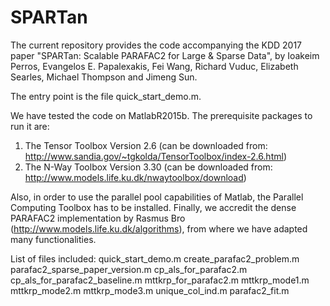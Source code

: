 # SPARTan
The current repository provides the code accompanying the KDD 2017 paper "SPARTan: Scalable PARAFAC2 for Large & Sparse Data",
by Ioakeim Perros, Evangelos E. Papalexakis, Fei Wang, Richard Vuduc, Elizabeth Searles, Michael Thompson and Jimeng Sun.

The entry point is the file quick_start_demo.m.

We have tested the code on MatlabR2015b. The prerequisite packages to run it are:
1) The Tensor Toolbox Version 2.6 (can be downloaded from: http://www.sandia.gov/~tgkolda/TensorToolbox/index-2.6.html)
2) The N-Way Toolbox Version 3.30 (can be downloaded from: http://www.models.life.ku.dk/nwaytoolbox/download)

Also, in order to use the parallel pool capabilities of Matlab, the Parallel Computing Toolbox has to be installed.
Finally, we accredit the dense PARAFAC2 implementation by Rasmus Bro (http://www.models.life.ku.dk/algorithms), from where we have adapted many functionalities.

List of files included:
quick_start_demo.m
create_parafac2_problem.m
parafac2_sparse_paper_version.m
cp_als_for_parafac2.m
cp_als_for_parafac2_baseline.m
mttkrp_for_parafac2.m
mttkrp_mode1.m
mttkrp_mode2.m
mttkrp_mode3.m
unique_col_ind.m
parafac2_fit.m
